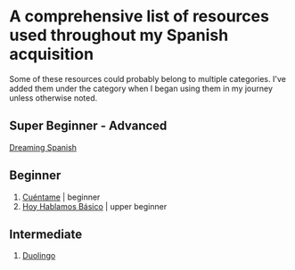 # A comprehensive list of resources used throughout my Spanish acquisition
Some of these resources could probably belong to multiple categories. I've added them under the category when I began using them in my journey unless otherwise noted.

## Super Beginner - Advanced
[Dreaming Spanish](https://www.dreamingspanish.com)

## Beginner
1. [Cuéntame](https://podcasters.spotify.com/pod/show/cuentamemarta) | beginner
2. [Hoy Hablamos Básico](https://open.spotify.com/show/30lt0RSNOhrbqoRIMaQ30q?si=7dba7b2d1d5941d0) | upper beginner

## Intermediate
1. [Duolingo](https://open.spotify.com/show/2uDEXRSkpRdCmZUw8qt5fh?si=624f3f33c2a54cb0)
